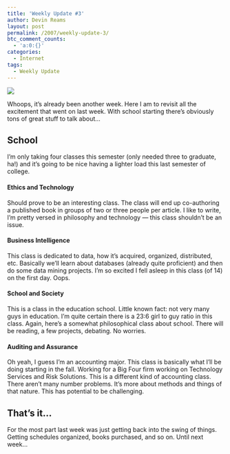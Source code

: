 ```yaml
---
title: 'Weekly Update #3'
author: Devin Reams
layout: post
permalink: /2007/weekly-update-3/
btc_comment_counts:
  - 'a:0:{}'
categories:
  - Internet
tags:
  - Weekly Update
---
```

<img src="http://devinreams.com/wp-content/uploads/2007/01/colorado.png" align="center" />

Whoops, it&#8217;s already been another week. Here I am to revisit all the excitement that went on last week. With school starting there&#8217;s obviously tons of great stuff to talk about&#8230;

<!--more-->

## School

I&#8217;m only taking four classes this semester (only needed three to graduate, ha!) and it&#8217;s going to be nice having a lighter load this last semester of college.

#### Ethics and Technology

Should prove to be an interesting class. The class will end up co-authoring a published book in groups of two or three people per article. I like to write, I&#8217;m pretty versed in philosophy and technology &#8212; this class shouldn&#8217;t be an issue.

#### Business Intelligence

This class is dedicated to data, how it&#8217;s acquired, organized, distributed, etc. Basically we&#8217;ll learn about databases (already quite proficient) and then do some data mining projects. I&#8217;m so excited I fell asleep in this class (of 14) on the first day. Oops.

#### School and Society

This is a class in the education school. Little known fact: not very many guys in education. I&#8217;m quite certain there is a 23:6 girl to guy ratio in this class. Again, here&#8217;s a somewhat philosophical class about school. There will be reading, a few projects, debating. No worries.

#### Auditing and Assurance

Oh yeah, I guess I&#8217;m an accounting major. This class is basically what I&#8217;ll be doing starting in the fall. Working for a Big Four firm working on Technology Services and Risk Solutions. This is a different kind of accounting class. There aren&#8217;t many number problems. It&#8217;s more about methods and things of that nature. This has potential to be challenging.

## That&#8217;s it&#8230;

For the most part last week was just getting back into the swing of things. Getting schedules organized, books purchased, and so on. Until next week&#8230;